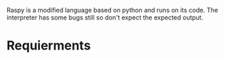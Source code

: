 Raspy is a modified language based on python and runs on its code. The interpreter has some bugs still so don't expect the expected output.


# Requierments